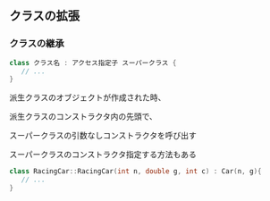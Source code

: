## クラスの拡張



### クラスの継承

```c++
class クラス名 : アクセス指定子 スーパークラス {
   // ...
}
```

派生クラスのオブジェクトが作成された時、

派生クラスのコンストラクタ内の先頭で、

スーパークラスの引数なしコンストラクタを呼び出す

スーパークラスのコンストラクタ指定する方法もある

```c++
class RacingCar::RacingCar(int n, double g, int c) : Car(n, g){
   // ...
}
```

































